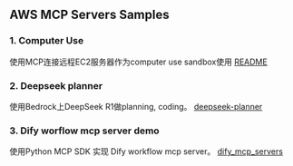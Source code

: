 ## AWS MCP Servers Samples

### 1. Computer Use
使用MCP连接远程EC2服务器作为computer use sandbox使用 [README](remote_computer_use/README.md)

### 2. Deepseek planner
使用Bedrock上DeepSeek R1做planning, coding。 [deepseek-planner](deepseek-planner/README.md)

### 3. Dify worflow mcp server demo
使用Python MCP SDK 实现 Dify workflow mcp server。 [dify_mcp_servers](dify_mcp_servers/README.md)